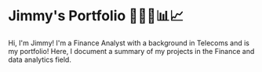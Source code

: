 # Jimmy's Portfolio 👨🏼‍💻📊📈
Hi, I'm Jimmy! I'm a Finance Analyst with a background in Telecoms and is my portfolio! 
Here, I document a summary of my projects in the Finance and data analytics field.
